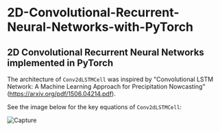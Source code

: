 # 2D-Convolutional-Recurrent-Neural-Networks-with-PyTorch
## 2D Convolutional Recurrent Neural Networks implemented in PyTorch

The architecture of ```Conv2dLSTMCell``` was inspired by "Convolutional LSTM Network: A Machine Learning Approach for Precipitation Nowcasting" 
(https://arxiv.org/pdf/1506.04214.pdf).

See the image below for the key equations of ```Conv2dLSTMCell```:

![Capture](https://user-images.githubusercontent.com/71031687/112730543-73de0900-8f32-11eb-8396-a79091979335.JPG)

